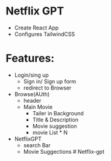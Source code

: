 # Netflix GPT

- Create React App
- Configures TailwindCSS

# Features:
- Login/sing up
    - Sign in/ Sign up form 
    - redirect to Browser
- Browse(AUth)
    - header
    - Main Movie
        - Tailer in Background
        - Title & Description
        - Movie suggestion 
        - movie List * N 
- NetflixGPT
    - search Bar
    - Movie Suggections 
#   N e t f l i x - g p t  
 